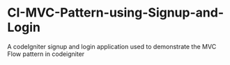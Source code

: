 # CI-MVC-Pattern-using-Signup-and-Login
A codeIgniter signup and login application used to demonstrate the MVC Flow pattern in codeigniter
